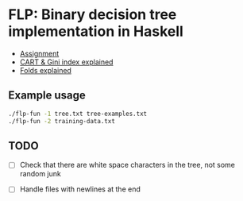# FLP: Binary decision tree implementation in Haskell

- [Assignment](https://docs.google.com/document/d/1WChPfFOMtU3GBuqEZRUKFrNBsdJuaQ1pg1BIXiWPe98/edit?pli=1)
- [CART & Gini index
  explained](https://medium.com/geekculture/decision-trees-with-cart-algorithm-7e179acee8ff)
- [Folds explained](https://wiki.haskell.org/Foldr_Foldl_Foldl')

## Example usage

```sh
./flp-fun -1 tree.txt tree-examples.txt
./flp-fun -2 training-data.txt
```

## TODO

- [ ] Check that there are white space characters in the tree, not some random
  junk
- [ ] Handle files with newlines at the end

